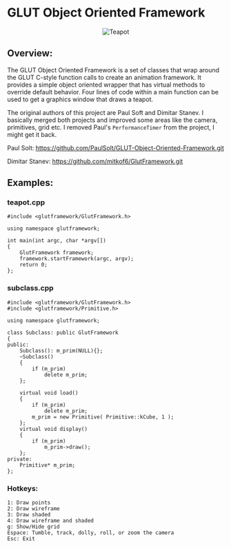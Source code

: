 # GLUT Object Oriented Framework #

<p align="center">
  <img src="https://www.iusb.edu/computerscience/people/faculty/vrajitoru/teaching/c481/files/teapot_bw.gif" alt="Teapot"/>
</p>

## Overview: ##

The GLUT Object Oriented Framework is a set of classes that wrap around the GLUT C-style function calls to create an animation framework. It provides a simple object oriented wrapper that has virtual methods to override default behavior. Four lines of code within a main function can be used to get a graphics window that draws a teapot. 

The original authors of this project are Paul Soft and Dimitar Stanev.
I basically merged both projects and improved some areas like the camera, primitives, grid etc. 
I removed Paul's `PerformanceTimer` from the project, I might get it back.

Paul Solt:
https://github.com/PaulSolt/GLUT-Object-Oriented-Framework.git

Dimitar Stanev:
https://github.com/mitkof6/GlutFramework.git

## Examples: ##

### teapot.cpp ###
~~~{.cpp}
#include <glutframework/GlutFramework.h>

using namespace glutframework;

int main(int argc, char *argv[]) 
{
	GlutFramework framework;
	framework.startFramework(argc, argv);
	return 0;
};
~~~

### subclass.cpp ###
~~~{.cpp}
#include <glutframework/GlutFramework.h>
#include <glutframework/Primitive.h>

using namespace glutframework;

class Subclass: public GlutFramework
{
public:
	Subclass(): m_prim(NULL){};
	~Subclass()
	{
		if (m_prim) 
			delete m_prim; 
	};
	
	virtual void load()
	{
		if (m_prim)
			delete m_prim;
		m_prim = new Primitive( Primitive::kCube, 1 );
	};
	virtual void display()
	{
		if (m_prim)	
			m_prim->draw();
	};
private:
	Primitive* m_prim;
};
~~~

### Hotkeys: ###

	1: Draw points
	2: Draw wireframe
	3: Draw shaded
	4: Draw wireframe and shaded
	g: Show/Hide grid
	Espace: Tumble, track, dolly, roll, or zoom the camera
	Esc: Exit
